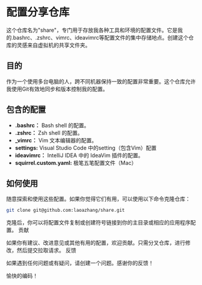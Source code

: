 # 配置分享仓库

这个仓库名为"share"，专门用于存放我各种工具和环境的配置文件。它是我的.bashrc、.zshrc、vimrc、ideavimrc等配置文件的集中存储地点。创建这个仓库的灵感来自虚拟机的共享文件夹。

## 目的

作为一个使用多台电脑的人，跨不同机器保持一致的配置非常重要。这个仓库允许我使用Git有效地同步和版本控制我的配置。

## 包含的配置

- **.bashrc：** Bash shell 的配置。
- **.zshrc：** Zsh shell 的配置。
- **_vimrc：** Vim 文本编辑器的配置。
- **settings:** Visual Studio Code 中的setting（包含Vim）配置
- **ideavimrc：** IntelliJ IDEA 中的 IdeaVim 插件的配置。
- **squirrel.custom.yaml:** 极笔五笔配置文件（Mac）

## 如何使用

随意探索和使用这些配置。如果你觉得它们有用，可以使用以下命令克隆仓库：

```bash
git clone git@github.com:laoazhang/share.git
```
克隆后，你可以将配置文件复制或创建符号链接到你的主目录或相应的应用程序配置。
贡献

如果你有建议、改进意见或其他有用的配置，欢迎贡献。只需分叉仓库，进行修改，然后提交拉取请求。
反馈

如果遇到任何问题或有疑问，请创建一个问题。感谢你的反馈！

愉快的编码！